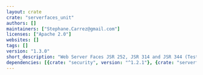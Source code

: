 ```yaml
---
layout: crate
crate: "serverfaces_unit"
authors: []
maintainers: ["Stephane.Carrez@gmail.com"]
licenses: ["Apache 2.0"]
websites: []
tags: []
version: "1.3.0"
short_description: "Web Server Faces JSR 252, JSR 314 and JSR 344 (Testing framework)"
dependencies: [{crate: "security", version: "^1.2.1"}, {crate: "serverfaces", version: "^1.3.0"}, {crate: "servletada", version: "^1.3.0"}, {crate: "utilada", version: "^2.0.0"}]
---
```



